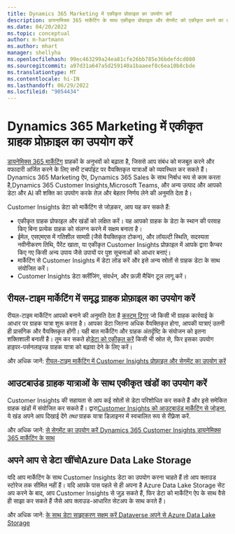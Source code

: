 ```yaml
---
title: Dynamics 365 Marketing में एकीकृत प्रोफ़ाइल का उपयोग करें
description: डायनामिक्स 365 मार्केटिंग के साथ एकीकृत प्रोफ़ाइल और सेगमेंट को एकीकृत करने का तरीका जानें।
ms.date: 04/20/2022
ms.topic: conceptual
author: m-hartmann
ms.author: mhart
manager: shellyha
ms.openlocfilehash: 99ec463299a24ea81cfe26bb785e36bdefdcd080
ms.sourcegitcommit: a97d31a647a5d259140a1baaeef8c6ea10b8cbde
ms.translationtype: MT
ms.contentlocale: hi-IN
ms.lasthandoff: 06/29/2022
ms.locfileid: "9054434"
---
```

# <a name="use-unified-customer-profiles-in-dynamics-365-marketing"></a>Dynamics 365 Marketing में एकीकृत ग्राहक प्रोफ़ाइल का उपयोग करें

[डायनेमिक्स 365 मार्केटिंग](/dynamics365/marketing/overview) ग्राहकों के अनुभवों को बढ़ाता है, जिससे आप संबंध को मजबूत करने और वफादारी अर्जित करने के लिए सभी टचपॉइंट पर वैयक्तिकृत यात्राओं को व्यवस्थित कर सकते हैं। Dynamics 365 Marketing ऐप, Dynamics 365 Sales के साथ निर्बाध रूप से काम करता है,Dynamics 365 Customer Insights,Microsoft Teams, और अन्य उत्पाद और आपको डेटा और AI की शक्ति का उपयोग करके तेज़ और बेहतर निर्णय लेने की अनुमति देता है।

Customer Insights डेटा को मार्केटिंग से जोड़कर, आप यह कर सकते हैं:

- एकीकृत ग्राहक प्रोफाइल और खंडों को लक्षित करें। यह आपको ग्राहक के डेटा के स्थान की परवाह किए बिना प्रत्येक ग्राहक को संलग्न करने में सक्षम बनाता है।
- ईमेल, एसएमएस में गतिशील सामग्री (जैसे वैयक्तिकृत टोकन), और लॉयल्टी स्थिति, सदस्यता नवीनीकरण तिथि, पैरेंट खाता, या एकीकृत Customer Insights प्रोफ़ाइल में आपके द्वारा कैप्चर किए गए किसी अन्य उपाय जैसे उपायों पर पुश सूचनाओं को आधार बनाएं।
- मार्केटिंग से Customer Insights में डेटा लोड करें और इसे अन्य स्रोतों से ग्राहक डेटा के साथ संयोजित करें।
- Customer Insights डेटा क्लींजिंग, संवर्धन, और फ़ज़ी मैचिंग टूल लागू करें।

## <a name="use-rich-customer-profiles-in-real-time-marketing"></a>रीयल-टाइम मार्केटिंग में समृद्ध ग्राहक प्रोफ़ाइल का उपयोग करें

रीयल-टाइम मार्केटिंग आपको बनाने की अनुमति देता है [कस्टम ट्रिगर](/dynamics365/marketing/real-time-marketing-custom-triggers) जो किसी भी ग्राहक कार्रवाई के आधार पर ग्राहक यात्रा शुरू करता है। आपका डेटा जितना अधिक वैयक्तिकृत होगा, आपकी यात्राएं उतनी ही प्रासंगिक और वैयक्तिकृत होंगी। यही बात मार्केटिंग और ग्राहक अंतर्दृष्टि के संयोजन को इतना शक्तिशाली बनाती है। तुम कर सकते हो[डेटा को एकीकृत करें](data-unification.md) किसी भी स्रोत से, फिर इसका उपयोग हाइपर-पर्सनलाइज्ड ग्राहक यात्रा को बढ़ावा देने के लिए करें।

और अधिक जानें: [रीयल-टाइम मार्केटिंग में Customer Insights प्रोफ़ाइल और सेगमेंट का उपयोग करें](/dynamics365/marketing/real-time-marketing-ci-profile)

## <a name="use-unified-segments-with-outbound-customer-journeys"></a>आउटबाउंड ग्राहक यात्राओं के साथ एकीकृत खंडों का उपयोग करें

Customer Insights की सहायता से आप कई स्रोतों से डेटा परिशोधित कर सकते हैं और इसे समेकित ग्राहक खंडों में संयोजित कर सकते हैं। द्वारा[Customer Insights को आउटबाउंड मार्केटिंग से जोड़ना](export-dynamics365-marketing.md), ये खंड अपने आप दिखाई देंगे *तथा* ग्राहक यात्रा डिज़ाइनर में स्वचालित रूप से रीफ़्रेश करें.

और अधिक जानें: [से सेगमेंट का उपयोग करें Dynamics 365 Customer Insights डायनेमिक्स 365 मार्केटिंग के साथ](/dynamics365/marketing/customer-insights-segments)

## <a name="pull-data-from-your-own-azure-data-lake-storage"></a>अपने आप से डेटा खींचोAzure Data Lake Storage

यदि आप मार्केटिंग के साथ Customer Insights डेटा का उपयोग करना चाहते हैं तो आप क्लाउड स्टोरेज तक सीमित नहीं हैं। यदि आपके पास पहले से ही अपना है Azure Data Lake Storage सेट अप करने के बाद, आप Customer Insights से जुड़ सकते हैं, फिर डेटा को मार्केटिंग ऐप के साथ वैसे ही साझा कर सकते हैं जैसे आप क्लाउड-आधारित सेटअप के साथ करते हैं।

और अधिक जानें: [के साथ डेटा साझाकरण सक्षम करें Dataverse अपने से Azure Data Lake Storage](customer-insights-dataverse.md#enable-data-sharing-with-dataverse-from-your-own-azure-data-lake-storage-preview)
